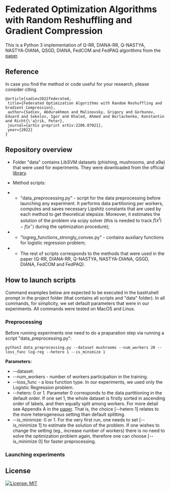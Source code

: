 # Federated Optimization Algorithms with Random Reshuffling and Gradient Compression

This is a Python 3 implementation of Q-RR, DIANA-RR, Q-NASTYA, NASTYA-DIANA, QSGD, DIANA, FedCOM and FedPAQ algorithms from the [paper](https://arxiv.org/abs/2206.07021).

 ## Reference
 In case you find the method or code useful for your research, please consider citing

 ```
@article{sadiev2022federated,
  title={Federated Optimization Algorithms with Random Reshuffling and Gradient Compression},
  author={Sadiev, Abdurakhmon and Malinovsky, Grigory and Gorbunov, Eduard and Sokolov, Igor and Khaled, Ahmed and Burlachenko, Konstantin and Richt{\'a}rik, Peter},
  journal={arXiv preprint arXiv:2206.07021},
  year={2022}
}

 ```
 ## Repository overview
 - Folder "data" contains LibSVM datasets (phishing, mushrooms, and a9a) that were used for experiments. They were downloaded from the official [library](https://www.csie.ntu.edu.tw/~cjlin/libsvmtools/datasets/).

 - Method scripts:
 - - "data\_preprocessing.py" - script for the data preprocessing before launching any experiment. It performs data partitioning per workers, computes and saves necessary Lipshitz constants that are used by each method to get theoretical stepsize. Moreover, it estimates the solution of the problem via scipy solver (this is needed to track $f(x^t) - f(x^{\star})$ during the optimization procedure);
 - - "logreg_functions\_strongly\_convex.py" - contains auxiliary functions for logistic regression problem;
 - -  The rest of scripts corresponds to the methods that were used in the paper (Q-RR, DIANA-RR, Q-NASTYA, NASTYA-DIANA, QSGD, DIANA, FedCOM and FedPAQ).

## How to launch scripts

Command examples below are expected to be executed in the bash\shell prompt in the project folder (that contains all scripts and "data" folder). In all commands, for simplicity, we set default parameters that were in our experiments. All commands were tested on MacOS and Linux.

### Preprocessing
Before running experiments one need to do a praparation step via running a script "data\_preprocessing.py":

```
python3 data_preprocessing.py --dataset mushrooms --num_workers 20 --loss_func log-reg --hetero 1 --is_minimize 1
```

**Parameters:**
- --dataset:
- --num_workers - number of workers participation in the training.
- --loss_func - a loss function type. In our experiments, we used only the Logistic Regression problem. 
- --hetero: 0 or 1. Parameter 0 corresponds to the data partitioning in the default order. If one set 1, the whole dataset is firstly
sorted in ascending order of labels, and then equally split among workers. For more detail see Appendix A in the [paper](https://arxiv.org/abs/2206.07021). That is, the choice \[--hetero 1\] relates to the more heterogeneous setting than default splitting.
- --is_minimize: 0 or 1. For the very first run, one needs to set \[--is_minimize 1\] to estimate the solution of the problem.
If one wishes to change the setting (eg., increase number of workers) there is no need to solve the optimization problem again, therefore one can choose \[--is_minimize 0\] for faster preprocessing.

### Launching experiments


 ## License
 [![License: MIT](https://img.shields.io/badge/License-MIT-yellow.svg)](https://opensource.org/licenses/MIT)
